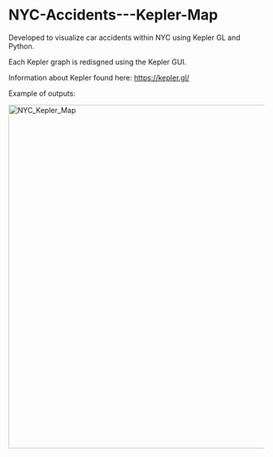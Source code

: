 # NYC-Accidents---Kepler-Map

Developed to visualize car accidents within NYC using Kepler GL and Python.

Each Kepler graph is redisgned using the Kepler GUI.

Information about Kepler found here: https://kepler.gl/

Example of outputs:

<img width="676" alt="NYC_Kepler_Map" src="https://user-images.githubusercontent.com/20995292/132905269-3f333ca8-edcb-4f3e-9f40-cd782eb3e684.PNG">

